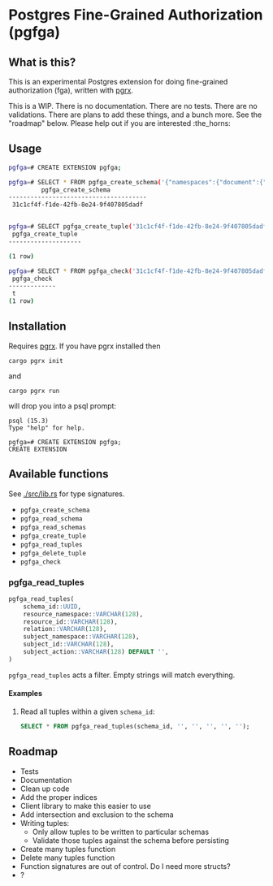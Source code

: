 # Postgres Fine-Grained Authorization (pgfga)

## What is this?

This is an experimental Postgres extension for doing fine-grained authorization
(fga), written with [pgrx](https://github.com/pgcentralfoundation/pgrx).

This is a WIP. There is no documentation. There are no tests. There are no
validations. There are plans to add these things, and a bunch more. See the
"roadmap" below. Please help out if you are interested :the_horns:

## Usage

```bash
pgfga=# CREATE EXTENSION pgfga;

pgfga=# SELECT * FROM pgfga_create_schema('{"namespaces":{"document":{"relations":{"viewer":[{"namespace":"user"}]},"permissions":{"can_view":{"union":[{"computedUserset":"viewer"},{"tupleToUserset":["parent","can_view"]}]}}},"user":{"relations":{},"permissions":{}}}}');
         pgfga_create_schema          
--------------------------------------
 31c1cf4f-f1de-42fb-8e24-9f407805dadf


pgfga=# SELECT pgfga_create_tuple('31c1cf4f-f1de-42fb-8e24-9f407805dadf', 'document', '1', 'viewer', 'user', 'anya', '');
 pgfga_create_tuple 
--------------------

(1 row)

pgfga=# SELECT * FROM pgfga_check('31c1cf4f-f1de-42fb-8e24-9f407805dadf', 'document', '1', 'viewer', 'user', 'anya', '');
 pgfga_check 
-------------
 t
(1 row)
```

## Installation

Requires [pgrx](https://github.com/pgcentralfoundation/pgrx). If you have pgrx
installed then

```
cargo pgrx init
```

and

```
cargo pgrx run
```

will drop you into a psql prompt:

```
psql (15.3)
Type "help" for help.

pgfga=# CREATE EXTENSION pgfga;
CREATE EXTENSION
```

## Available functions

See [./src/lib.rs](./src/lib.rs) for type signatures.

- `pgfga_create_schema`
- `pgfga_read_schema`
- `pgfga_read_schemas`
- `pgfga_create_tuple`
- `pgfga_read_tuples`
- `pgfga_delete_tuple`
- `pgfga_check`

### pgfga_read_tuples

```sql
pgfga_read_tuples(
    schema_id::UUID,
    resource_namespace::VARCHAR(128),
    resource_id::VARCHAR(128),
    relation::VARCHAR(128),
    subject_namespace::VARCHAR(128),
    subject_id::VARCHAR(128),
    subject_action::VARCHAR(128) DEFAULT '',
)
```

`pgfga_read_tuples` acts a filter. Empty strings will match everything.

#### Examples

1. Read all tuples within a given `schema_id`:

   ```sql
   SELECT * FROM pgfga_read_tuples(schema_id, '', '', '', '', '');
   ```

## Roadmap

- Tests
- Documentation
- Clean up code
- Add the proper indices
- Client library to make this easier to use
- Add intersection and exclusion to the schema
- Writing tuples:
  - Only allow tuples to be written to particular schemas
  - Validate those tuples against the schema before persisting
- Create many tuples function
- Delete many tuples function
- Function signatures are out of control. Do I need more structs?
- ?
